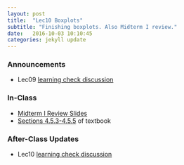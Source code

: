 ```yaml
---
layout: post
title:  "Lec10 Boxplots"
subtitle: "Finishing boxplots. Also Midterm I review."
date:   2016-10-03 10:10:45
categories: jekyll update
---
```




### Announcements

* Lec09 <a href = "{{ site.baseurl }}/assets/LC/facets.html" target = "_blank">learning check discussion</a>

### In-Class

* <a href = "{{ site.baseurl }}/assets/Midterms/midterm_I_review.html" target = "_blank">Midterm I Review Slides</a>
* <a href = "https://rudeboybert.github.io/IntroStatDataSciences/4-viz.html#digression-missing-data" target = "_blank">Sections 4.5.3-4.5.5</a> of textbook


### After-Class Updates

* Lec10 <a href = "{{ site.baseurl }}/assets/LC/boxplots.html" target = "_blank">learning check discussion</a>
